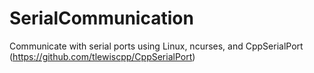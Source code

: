 # SerialCommunication
Communicate with serial ports using Linux, ncurses, and CppSerialPort (https://github.com/tlewiscpp/CppSerialPort)
